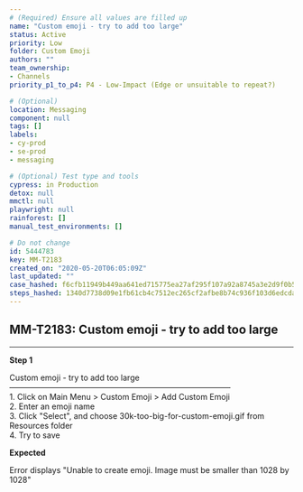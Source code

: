 ```yaml
---
# (Required) Ensure all values are filled up
name: "Custom emoji - try to add too large"
status: Active
priority: Low
folder: Custom Emoji
authors: ""
team_ownership: 
- Channels
priority_p1_to_p4: P4 - Low-Impact (Edge or unsuitable to repeat?)

# (Optional)
location: Messaging
component: null
tags: []
labels: 
- cy-prod
- se-prod
- messaging

# (Optional) Test type and tools
cypress: in Production
detox: null
mmctl: null
playwright: null
rainforest: []
manual_test_environments: []

# Do not change
id: 5444783
key: MM-T2183
created_on: "2020-05-20T06:05:09Z"
last_updated: ""
case_hashed: f6cfb11949b449aa641ed715775ea27af295f107a92a8745a3e2d9f0b5106a5dd1226643fecbc1bcb7056a2be5619320
steps_hashed: 1340d7738d09e1fb61cb4c7512ec265cf2afbe8b74c936f103d6edcda665c55bd372a0441a9f90f208f23223b66ead29
---
```


<!-- (Auto-generated) Based on frontmatter's "key" and "name" -->

## MM-T2183: Custom emoji - try to add too large

---

**Step 1**

Custom emoji - try to add too large\
————————————————————————————\
1\. Click on Main Menu > Custom Emoji > Add Custom Emoji\
2\. Enter an emoji name\
3\. Click "Select", and choose 30k-too-big-for-custom-emoji.gif from Resources folder\
4\. Try to save

**Expected**

Error displays "Unable to create emoji. Image must be smaller than 1028 by 1028"
